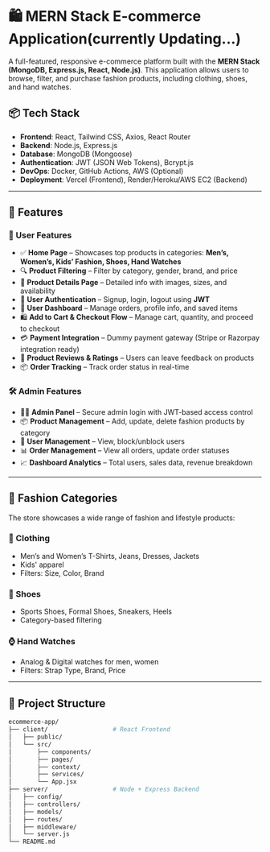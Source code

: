 
# 🛍️ MERN Stack E-commerce Application(currently Updating...)

A full-featured, responsive e-commerce platform built with the **MERN Stack (MongoDB, Express.js, React, Node.js)**. This application allows users to browse, filter, and purchase fashion products, including clothing, shoes, and hand watches.

## 📦 Tech Stack

- **Frontend**: React, Tailwind CSS, Axios, React Router
- **Backend**: Node.js, Express.js
- **Database**: MongoDB (Mongoose)
- **Authentication**: JWT (JSON Web Tokens), Bcrypt.js
- **DevOps**: Docker, GitHub Actions, AWS (Optional)
- **Deployment**: Vercel (Frontend), Render/Heroku/AWS EC2 (Backend)

---

## 🎯 Features

### 🛒 User Features

- ✅ **Home Page** – Showcases top products in categories: **Men’s, Women’s, Kids’ Fashion, Shoes, Hand Watches**
- 🔍 **Product Filtering** – Filter by category, gender, brand, and price
- 🧾 **Product Details Page** – Detailed info with images, sizes, and availability
- 👥 **User Authentication** – Signup, login, logout using **JWT**
- 💼 **User Dashboard** – Manage orders, profile info, and saved items
- 🛍️ **Add to Cart & Checkout Flow** – Manage cart, quantity, and proceed to checkout
- 💳 **Payment Integration** – Dummy payment gateway (Stripe or Razorpay integration ready)
- 💬 **Product Reviews & Ratings** – Users can leave feedback on products
- 📦 **Order Tracking** – Track order status in real-time

### 🛠️ Admin Features

- 🧑‍💼 **Admin Panel** – Secure admin login with JWT-based access control
- 📦 **Product Management** – Add, update, delete fashion products by category
- 👥 **User Management** – View, block/unblock users
- 📊 **Order Management** – View all orders, update order statuses
- 📈 **Dashboard Analytics** – Total users, sales data, revenue breakdown

---

## 🧵 Fashion Categories

The store showcases a wide range of fashion and lifestyle products:

### 👗 Clothing
- Men’s and Women’s T-Shirts, Jeans, Dresses, Jackets
- Kids' apparel
- Filters: Size, Color, Brand

### 👟 Shoes
- Sports Shoes, Formal Shoes, Sneakers, Heels
- Category-based filtering

### ⌚ Hand Watches
- Analog & Digital watches for men, women
- Filters: Strap Type, Brand, Price

---

## 📁 Project Structure

```bash
ecommerce-app/
├── client/                  # React Frontend
│   ├── public/
│   └── src/
│       ├── components/
│       ├── pages/
│       ├── context/
│       ├── services/
│       └── App.jsx
├── server/                  # Node + Express Backend
│   ├── config/
│   ├── controllers/
│   ├── models/
│   ├── routes/
│   ├── middleware/
│   └── server.js
└── README.md

